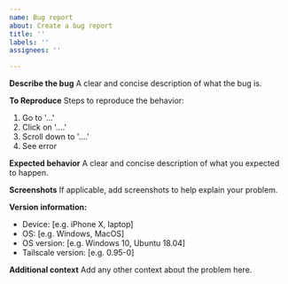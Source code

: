 ```yaml
---
name: Bug report
about: Create a bug report
title: ''
labels: ''
assignees: ''

---
```


<!-- Please note, this template is for definite bugs, not requests for
support. If you need help with Tailscale, please email
support@tailscale.com. We don't provide support via Github issues. -->

**Describe the bug**
A clear and concise description of what the bug is.

**To Reproduce**
Steps to reproduce the behavior:
1. Go to '...'
2. Click on '....'
3. Scroll down to '....'
4. See error

**Expected behavior**
A clear and concise description of what you expected to happen.

**Screenshots**
If applicable, add screenshots to help explain your problem.

**Version information:**
 - Device: [e.g. iPhone X, laptop]
 - OS: [e.g. Windows, MacOS]
 - OS version: [e.g. Windows 10, Ubuntu 18.04]
 - Tailscale version: [e.g. 0.95-0]

**Additional context**
Add any other context about the problem here.
